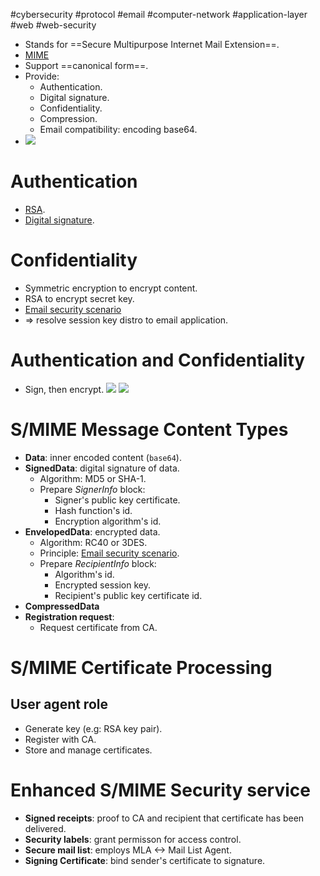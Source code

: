 #cybersecurity #protocol #email #computer-network #application-layer #web #web-security 

- Stands for ==Secure Multipurpose Internet Mail Extension==.
- [MIME](MIME.md)
- Support ==canonical form==.
- Provide:
	- Authentication.
	- Digital signature.
	- Confidentiality.
	- Compression.
	- Email compatibility: encoding base64.
- ![](Pasted%20image%2020240514180231.png)
# Authentication
- [RSA](RSA.md).
- [Digital signature](Digital%20signature.md). 
# Confidentiality
- Symmetric encryption to encrypt content.
- RSA to encrypt secret key.
- [Email security scenario](Email%20security%20scenario.md) 
- => resolve session key distro to email application.
# Authentication and Confidentiality
- Sign, then encrypt.
![](Pasted%20image%2020240514181143.png)
![](Pasted%20image%2020240514182447.png)

# S/MIME Message Content Types
- **Data**: inner encoded content (`base64`).
- **SignedData**: digital signature of data.
	- Algorithm: MD5 or SHA-1.
	- Prepare *SignerInfo* block:
		- Signer's public key certificate.
		- Hash function's id.
		- Encryption algorithm's id.
- **EnvelopedData**: encrypted data.
	- Algorithm: RC40 or 3DES.
	- Principle: [Email security scenario](Email%20security%20scenario.md). 
	- Prepare *RecipientInfo* block:
		- Algorithm's id.
		- Encrypted session key.
		- Recipient's public key certificate id.
- **CompressedData**
- **Registration request**:
	- Request certificate from CA.

# S/MIME Certificate Processing


## User agent role
- Generate key (e.g: RSA key pair).
- Register with CA.
- Store and manage certificates.

# Enhanced S/MIME Security service
- **Signed receipts**: proof to CA and recipient that certificate has been delivered.
- **Security labels**: grant permisson for access control.
- **Secure mail list**: employs MLA <-> Mail List Agent.
- **Signing Certificate**: bind sender's certificate to signature.